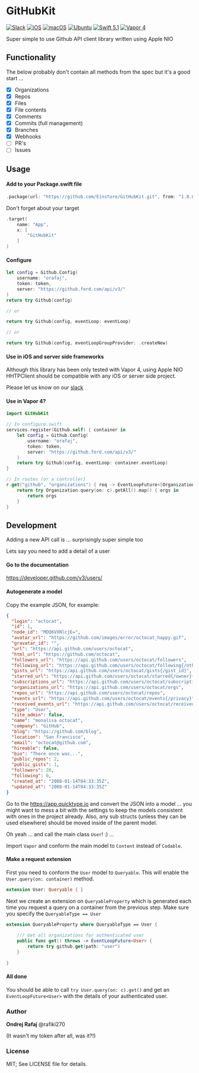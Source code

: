# GitHubKit

[![Slack](https://img.shields.io/badge/join-slack-745EAF.svg?style=flat)](https://bit.ly/2UkyFO8)
[![iOS](https://img.shields.io/badge/iOS-ff0000.svg?style=flat)](https://github.com/Einstore/Einstore)
[![macOS](https://img.shields.io/badge/macOS-ff0000.svg?style=flat)](https://github.com/Einstore/Einstore)
[![Ubuntu](https://img.shields.io/badge/Ubuntu-D95E33.svg?style=flat)](https://www.ubuntu.com/download/server)
[![Swift 5.1](https://img.shields.io/badge/swift-5.1-orange.svg?style=flat)](http://swift.org)
[![Vapor 4](https://img.shields.io/badge/vapor-4.0-blue.svg?style=flat)](https://vapor.codes)

Super simple to use Github API client library written using Apple NIO

## Functionality

The below probably don't contain all methods from the spec but it's a good start ...

- [x] Organizations
- [x] Repos
- [x] Files
- [x] File contents
- [x] Comments
- [x] Commits (full management)
- [x] Branches
- [x] Webhooks
- [ ] PR's
- [ ] Issues

## Usage

#### Add to your Package.swift file

```swift
.package(url: "https://github.com/Einstore/GitHubKit.git", from: "1.0.0")
```

Don't forget about your target

```swift
.target(
    name: "App",
    x: [
        "GitHubKit"
    ]
)
```

#### Configure
```swift
let config = Github.Config(
    username: "orafaj",
    token: token,
    server: "https://github.ford.com/api/v3/"
)
return try Github(config)

// or

return try Github(config, eventLoop: eventLoop)

// or 

return try Github(config, eventLoopGroupProvider: .createNew)
```

#### Use in iOS and server side frameworks

Although this library has been only tested with Vapor 4, using Apple NIO HHTPClient should be compatible with any iOS or server side project.

Please let us know on our [slack](https://bit.ly/2UkyFO8)

#### Use in Vapor 4?

```swift
import GitHubKit

// In configure.swift
services.register(Github.self) { container in
    let config = Github.Config(
        username: "orafaj",
        token: token,
        server: "https://github.ford.com/api/v3/"
    )
    return try Github(config, eventLoop: container.eventLoop)
}

// In routes (or a controller)
r.get("github", "organizations") { req -> EventLoopFuture<[Organization]> in
    return try Organization.query(on: c).getAll().map() { orgs in
        return orgs
    }
}
```

## Development

Adding a new API call is ... surprisingly super simple too

Lets say you need to add a detail of a user

#### Go to the documentation

https://developer.github.com/v3/users/

#### Autogenerate a model

Copy the example JSON, for example:

```json
{
  "login": "octocat",
  "id": 1,
  "node_id": "MDQ6VXNlcjE=",
  "avatar_url": "https://github.com/images/error/octocat_happy.gif",
  "gravatar_id": "",
  "url": "https://api.github.com/users/octocat",
  "html_url": "https://github.com/octocat",
  "followers_url": "https://api.github.com/users/octocat/followers",
  "following_url": "https://api.github.com/users/octocat/following{/other_user}",
  "gists_url": "https://api.github.com/users/octocat/gists{/gist_id}",
  "starred_url": "https://api.github.com/users/octocat/starred{/owner}{/repo}",
  "subscriptions_url": "https://api.github.com/users/octocat/subscriptions",
  "organizations_url": "https://api.github.com/users/octocat/orgs",
  "repos_url": "https://api.github.com/users/octocat/repos",
  "events_url": "https://api.github.com/users/octocat/events{/privacy}",
  "received_events_url": "https://api.github.com/users/octocat/received_events",
  "type": "User",
  "site_admin": false,
  "name": "monalisa octocat",
  "company": "GitHub",
  "blog": "https://github.com/blog",
  "location": "San Francisco",
  "email": "octocat@github.com",
  "hireable": false,
  "bio": "There once was...",
  "public_repos": 2,
  "public_gists": 1,
  "followers": 20,
  "following": 0,
  "created_at": "2008-01-14T04:33:35Z",
  "updated_at": "2008-01-14T04:33:35Z"
}
```

Go to the https://app.quicktype.io and convert the JSON into a model ... you might want to mess a bit with the settings to keep the models consistent with ones in the project already. Also, any sub structs (unless they can be used elsewhere) should be moved inside of the parent model. 

Oh yeah ... and call the main class `User`! :) ...

Import `Vapor` and conform the main model to `Content` instead of `Codable`.

#### Make a request extension

First you need to conform the `User` model to `Queryable`. This will enable the `User.query(on: container)` method.

```swift
extension User: Queryable { }
```

Next we create an extension on `QueryableProperty` which is generated each time you request a query on a container from the previous step. Make sure you specify the `QueryableType == User`

```swift
extension QueryableProperty where QueryableType == User {
    
    /// Get all organizations for authenticated user
    public func get() throws -> EventLoopFuture<User> {
        return try github.get(path: "user")
    }
    
}
```

#### All done

You should be able to call `try User.query(on: c).get()` and get an `EventLoopFuture<User>` with the details of your authenticated user.

### Author

**Ondrej Rafaj** @rafiki270

(It wasn't my token after all, was it?!)

### License

MIT; See LICENSE file for details.
